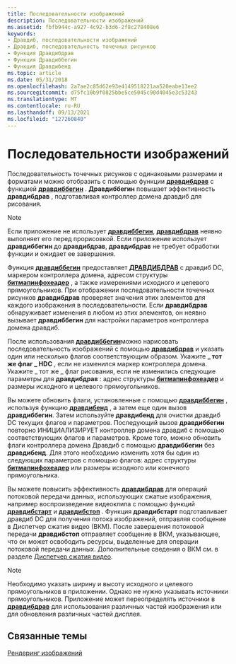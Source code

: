 ```yaml
---
title: Последовательности изображений
description: Последовательности изображений
ms.assetid: fbfb944c-a927-4c92-b3d6-2f8c278408e6
keywords:
- Дравдиб, последовательности изображений
- Дравдиб, последовательность точечных рисунков
- Функция Дравдибдрав
- Функция Дравдиббегин
- Функция Дравдибенд
ms.topic: article
ms.date: 05/31/2018
ms.openlocfilehash: 2a7ae2c85d62e93e4149518221aa520eabe13ee2
ms.sourcegitcommit: d75fc10b9f0825bbe5ce5045c90d4045e3c53243
ms.translationtype: MT
ms.contentlocale: ru-RU
ms.lasthandoff: 09/13/2021
ms.locfileid: "127260840"
---
```

# <a name="sequences-of-images"></a>Последовательности изображений

Последовательность точечных рисунков с одинаковыми размерами и форматами можно отобразить с помощью функции [**дравдибдрав**](/windows/desktop/api/Vfw/nf-vfw-drawdibdraw) с функцией [**дравдиббегин**](/windows/desktop/api/Vfw/nf-vfw-drawdibbegin) . **Дравдиббегин** повышает эффективность **дравдибдрав** , подготавливая контроллер домена дравдиб для рисования.

> [!Note]  
> Если приложение не использует [**дравдиббегин**](/windows/desktop/api/Vfw/nf-vfw-drawdibbegin), [**дравдибдрав**](/windows/desktop/api/Vfw/nf-vfw-drawdibdraw) неявно выполняет его перед прорисовкой. Если приложение использует **дравдиббегин** до **дравдибдрав**, **дравдибдрав** не требует обработки функции и ожидает ее завершения.

 

Функция [**дравдиббегин**](/windows/desktop/api/Vfw/nf-vfw-drawdibbegin) предоставляет [**ДРАВДИБДРАВ**](/windows/desktop/api/Vfw/nf-vfw-drawdibdraw) с дравдиб DC, маркером контроллера домена, адресом структуры [**битмапинфохеадер**](/windows/win32/api/wingdi/ns-wingdi-bitmapinfoheader) , а также измерениями исходного и целевого прямоугольников. При отображении последовательности точечных рисунков **дравдибдрав** проверяет значения этих элементов для каждого изображения в последовательности. Если **дравдибдрав** обнаруживает изменения в любом из этих элементов, он неявно вызывает **дравдиббегин** для настройки параметров контроллера домена дравдиб.

После использования [**дравдиббегин**](/windows/desktop/api/Vfw/nf-vfw-drawdibbegin)можно нарисовать последовательность изображений с помощью [**дравдибдрав**](/windows/desktop/api/Vfw/nf-vfw-drawdibdraw) и указать один или несколько флагов соответствующим образом. Укажите **\_ тот же флаг \_ HDC** , если не изменился маркер контроллера домена. Укажите \_ тот же \_ флаг рисования, если не изменились следующие параметры для **дравдибдрав** : адрес структуры [**битмапинфохеадер**](/windows/win32/api/wingdi/ns-wingdi-bitmapinfoheader) и размеры исходного и целевого прямоугольников.

Вы можете обновить флаги, установленные с помощью [**дравдиббегин**](/windows/desktop/api/Vfw/nf-vfw-drawdibbegin) , используя функцию [**дравдибенд**](/windows/desktop/api/Vfw/nf-vfw-drawdibend) , а затем еще один вызов **дравдиббегин**. Затем используйте **дравдибенд** для очистки дравдиб DC текущих флагов и параметров. Последующий вызов **дравдиббегин** повторно ИНИЦИАЛИЗИРУЕТ контроллер домена дравдиб с помощью соответствующих флагов и параметров. Кроме того, можно обновить флаги контроллера домена Дравдиб с помощью **дравдиббегин** без **дравдибенд**. Для этого необходимо изменить хотя бы один из следующих параметров с помощью флагов: адрес структуры [**битмапинфохеадер**](/windows/win32/api/wingdi/ns-wingdi-bitmapinfoheader) или размеры исходного или конечного прямоугольника.

Вы можете повысить эффективность [**дравдибдрав**](/windows/desktop/api/Vfw/nf-vfw-drawdibdraw) для операций потоковой передачи данных, использующих сжатые изображения, например воспроизведение видеоклипа с помощью функций [**дравдибстарт**](/windows/desktop/api/Vfw/nf-vfw-drawdibstart) и [**дравдибстоп**](/windows/desktop/api/Vfw/nf-vfw-drawdibstop) . Функция **дравдибстарт** подготавливает дравдиб DC для получения потока изображений, отправляя сообщение в Диспетчер сжатия видео (ВКМ). После завершения потоковой передачи **дравдибстоп** отправляет сообщение в ВКМ, указывающее, что он может освободить ресурсы, выделенные для операции потоковой передачи данных. Дополнительные сведения о ВКМ см. в разделе [Диспетчер сжатия видео](video-compression-manager.md).

> [!Note]  
> Необходимо указать ширину и высоту исходного и целевого прямоугольников в приложении. Однако не нужно указывать источники прямоугольников. Приложение может переопределять источники в [**дравдибдрав**](/windows/desktop/api/Vfw/nf-vfw-drawdibdraw) для использования различных частей изображения или для обновления различных частей дисплея.

 

## <a name="related-topics"></a>Связанные темы

<dl> <dt>

[Рендеринг изображений](image-rendering.md)
</dt> </dl>

 

 